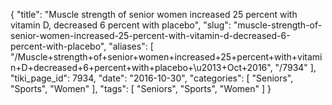 {
    "title": "Muscle strength of senior women increased 25 percent with vitamin D, decreased 6 percent with placebo",
    "slug": "muscle-strength-of-senior-women-increased-25-percent-with-vitamin-d-decreased-6-percent-with-placebo",
    "aliases": [
        "/Muscle+strength+of+senior+women+increased+25+percent+with+vitamin+D+decreased+6+percent+with+placebo+\u2013+Oct+2016",
        "/7934"
    ],
    "tiki_page_id": 7934,
    "date": "2016-10-30",
    "categories": [
        "Seniors",
        "Sports",
        "Women"
    ],
    "tags": [
        "Seniors",
        "Sports",
        "Women"
    ]
}